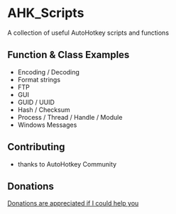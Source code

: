 # AHK_Scripts
A collection of useful AutoHotkey scripts and functions


## Function & Class Examples
* Encoding / Decoding
* Format strings
* FTP
* GUI
* GUID / UUID
* Hash / Checksum
* Process / Thread / Handle / Module
* Windows Messages


## Contributing
* thanks to AutoHotkey Community


## Donations
[Donations are appreciated if I could help you](https://www.paypal.me/smithz)